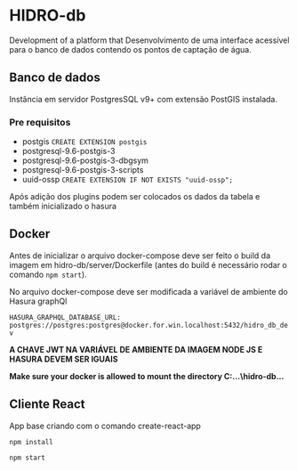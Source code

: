 # HIDRO-db

Development of a platform that
Desenvolvimento de uma interface acessível para o banco de dados contendo os pontos de captação de água.

## Banco de dados

Instância em servidor PostgresSQL v9+ com extensão PostGIS instalada.

### Pre requisitos

- postgis
  `CREATE EXTENSION postgis`
- postgresql-9.6-postgis-3
- postgresql-9.6-postgis-3-dbgsym
- postgresql-9.6-postgis-3-scripts
- uuid-ossp
  `CREATE EXTENSION IF NOT EXISTS "uuid-ossp";`

Após adição dos plugins podem ser colocados os dados da tabela e também inicializado o hasura

## Docker

Antes de inicializar o arquivo docker-compose deve ser feito o build da imagem em hidro-db/server/Dockerfile (antes do build é necessário rodar o comando `npm start`).

No arquivo docker-compose deve ser modificada a variável de ambiente do Hasura graphQl

`HASURA_GRAPHQL_DATABASE_URL: postgres://postgres:postgres@docker.for.win.localhost:5432/hidro_db_dev`

**A CHAVE JWT NA VARIÁVEL DE AMBIENTE DA IMAGEM NODE JS E HASURA DEVEM SER IGUAIS**

**Make sure your docker is allowed to mount the directory C:\...\hidro-db\...**

## Cliente React

App base criando com o comando create-react-app

`npm install`

`npm start`
